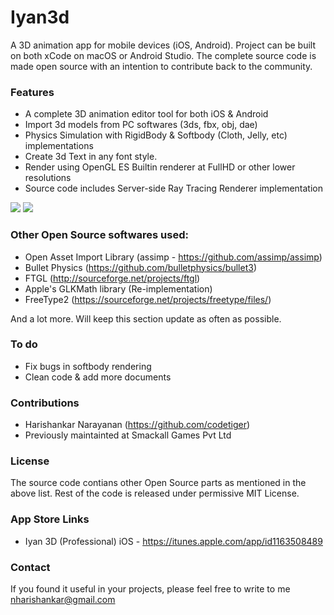 # Iyan3d
A 3D animation app for mobile devices (iOS, Android). Project can be built on both xCode on macOS or Android Studio. The complete source code is made open source with an intention to contribute back to the community. 

### Features
* A complete 3D animation editor tool for both iOS & Android
* Import 3d models from PC softwares (3ds, fbx, obj, dae)
* Physics Simulation with RigidBody & Softbody (Cloth, Jelly, etc) implementations
* Create 3d Text in any font style.
* Render using OpenGL ES Builtin renderer at FullHD or other lower resolutions
* Source code includes Server-side Ray Tracing Renderer implementation

![](screenshots/screen1.jpeg)
![](screenshots/screen2.jpeg)

### Other Open Source softwares used:
* Open Asset Import Library (assimp - https://github.com/assimp/assimp) 
* Bullet Physics (https://github.com/bulletphysics/bullet3)
* FTGL (http://sourceforge.net/projects/ftgl)
* Apple's GLKMath library (Re-implementation)
* FreeType2 (https://sourceforge.net/projects/freetype/files/)

And a lot more. Will keep this section update as often as possible.

### To do
* Fix bugs in softbody rendering
* Clean code & add more documents

### Contributions
* Harishankar Narayanan (https://github.com/codetiger)
* Previously maintainted at Smackall Games Pvt Ltd

### License
The source code contians other Open Source parts as mentioned in the above list. Rest of the code is released under permissive MIT License. 

### App Store Links
* Iyan 3D (Professional) iOS - https://itunes.apple.com/app/id1163508489

### Contact
If you found it useful in your projects, please feel free to write to me nharishankar@gmail.com
